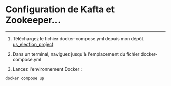 # Configuration de Kafta et Zookeeper...

---

1. Téléchargez le fichier docker-compose.yml depuis mon dépôt [us_election_project](https://github.com/diiblo/us_election_project/blob/main/docker-compose.yml)

2. Dans un terminal, naviguez jusqu'à l'emplacement du fichier docker-compose.yml

3. Lancez l'environnement Docker :
```bash
docker compose up
```